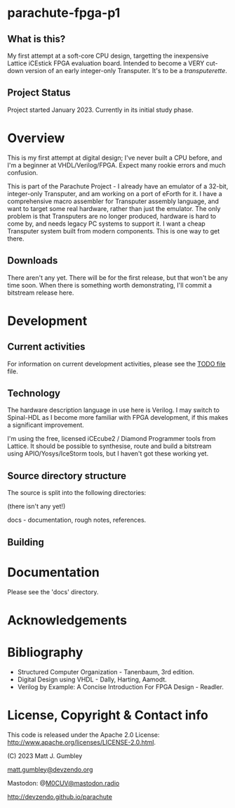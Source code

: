 # parachute-fpga-p1

## What is this?
My first attempt at a soft-core CPU design, targetting the inexpensive Lattice iCEstick FPGA
evaluation board. Intended to become a VERY cut-down version of an early integer-only Transputer.
It's to be a _transputerette_.

## Project Status
Project started January 2023. Currently in its initial study phase. 

# Overview
This is my first attempt at digital design; I've never built a CPU before, and I'm a beginner at VHDL/Verilog/FPGA.
Expect many rookie errors and much confusion.

This is part of the Parachute Project - I already have an emulator of a 32-bit, integer-only Transputer, and am working on a port of eForth for it. I have a comprehensive macro assembler for Transputer assembly language, and want to target some real hardware, rather than just the emulator. The only problem is that Transputers are no longer produced, hardware is hard to come by, and needs legacy PC systems to support it. I want a cheap Transputer system built from modern components. This is one way to get there.


## Downloads
There aren't any yet. There will be for the first release, but that won't be any time soon. When there is something worth demonstrating, I'll commit a bitstream release here.

# Development

## Current activities
For information on current development activities, please see the [TODO file](TODO.md) file.

## Technology
The hardware description language in use here is Verilog. I may switch to Spinal-HDL as I become more familiar with FPGA development, if this makes a significant improvement.

I'm using the free, licensed iCEcube2 / Diamond Programmer tools from Lattice. It should be possible to synthesise, route and build a bitstream using APIO/Yosys/IceStorm tools, but I haven't got these working yet.

## Source directory structure
The source is split into the following directories:

(there isn't any yet!)

docs - documentation, rough notes, references.

## Building

# Documentation
Please see the 'docs' directory. 

# Acknowledgements

# Bibliography
* Structured Computer Organization - Tanenbaum, 3rd edition.
* Digital Design using VHDL - Dally, Harting, Aamodt.
* Verilog by Example: A Concise Introduction For FPGA Design - Readler.



# License, Copyright & Contact info
This code is released under the Apache 2.0 License: http://www.apache.org/licenses/LICENSE-2.0.html.

(C) 2023 Matt J. Gumbley

matt.gumbley@devzendo.org

Mastodon: @M0CUV@mastodon.radio

http://devzendo.github.io/parachute
